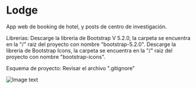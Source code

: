 # Lodge
App web de booking de hotel, y posts de centro de investigación.

Librerias:
Descarge la libreria de Bootstrap V 5.2.0, la carpeta se encuentra en la "/" raiz del proyecto con nombre "bootstrap-5.2.0".
Descarge la libreria de Bootstrap Icons, la carpeta se encuentra en la "/" raiz del proyecto con nombre "bootstrap-icons".

Esquema de proyecto:
Revisar el archivo ".gitignore"

![Image text](https://github.com/namc-devel/Lodge/blob/main/img/esquema.png)